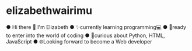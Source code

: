 # elizabethwairimu
● Hi there 👋 I'm Elizabeth
● ✨currently learning programming💻
● 🌱ready to enter into the world of coding
● 🌟curious about Python, HTML, JavaScript
● 🌐Looking forward to become a Web developer 